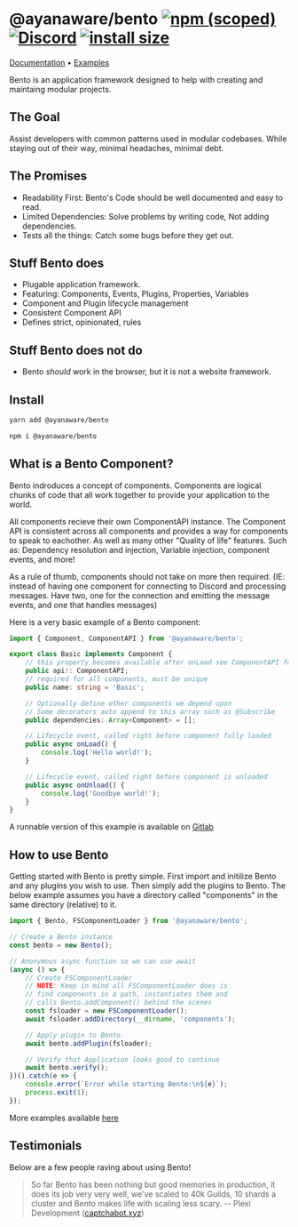 # @ayanaware/bento [![npm (scoped)](https://img.shields.io/npm/v/@ayanaware/bento.svg)](https://www.npmjs.com/package/@ayanaware/bento) [![Discord](https://discordapp.com/api/guilds/508903834853310474/embed.png)](https://discord.gg/eaa5pYf) [![install size](https://packagephobia.now.sh/badge?p=@ayanaware/bento)](https://packagephobia.now.sh/result?p=@ayanaware/bento)

[Documentation](https://docs.ayana.io/modules/bento.html) • [Examples](https://gitlab.com/ayanaware/bento/tree/master/examples)

Bento is an application framework designed to help with creating and maintaing modular projects.

## The Goal
Assist developers with common patterns used in modular codebases. While staying out
of their way, minimal headaches, minimal debt.

## The Promises
* Readability First: Bento's Code should be well documented and easy to read.
* Limited Dependencies: Solve problems by writing code, Not adding dependencies.
* Tests all the things: Catch some bugs before they get out.

## Stuff Bento does
* Plugable application framework.
* Featuring: Components, Events, Plugins, Properties, Variables
* Component and Plugin lifecycle management
* Consistent Component API
* Defines strict, opinionated, rules

## Stuff Bento does not do
* Bento *should* work in the browser, but it is not a website framework.

## Install
```bash
yarn add @ayanaware/bento
```

```bash
npm i @ayanaware/bento
```

## What is a Bento Component?
Bento indroduces a concept of components. Components are logical chunks of code that all work together to provide your application to the world.

All components recieve their own ComponentAPI instance. The Component API is consistent across all components and provides a way for components to speak to eachother. As well as many other "Quality of life" features. Such as: Dependency resolution and injection, Variable injection, component events, and more!

As a rule of thumb, components should not take on more then required. (IE: instead of having one component for connecting to Discord and processing messages. Have two, one for the connection and emitting the message events, and one that handles messages)

Here is a very basic example of a Bento component:
```ts
import { Component, ComponentAPI } from '@ayanaware/bento';

export class Basic implements Component {
	// this property becomes available after onLoad see ComponentAPI for more info
	public api!: ComponentAPI;
	// required for all components, must be unique
	public name: string = 'Basic';

	// Optionally define other components we depend upon
	// Some decorators auto append to this array such as @Subscribe
	public dependencies: Array<Component> = [];

	// Lifecycle event, called right before component fully loaded
	public async onLoad() {
		console.log('Hello world!');
	}

	// Lifecycle event, called right before component is unloaded
	public async onUnload() {
		console.log('Goodbye world!');
	}
}
```
A runnable version of this example is available on [Gitlab](https://gitlab.com/ayanaware/bento/tree/master/examples/src/bento-basic)

## How to use Bento
Getting started with Bento is pretty simple. First import and initilize Bento and any plugins you wish to use. Then simply add the plugins to Bento. The below example assumes you have a directory called "components" in the same directory (relative) to it.

```ts
import { Bento, FSComponentLoader } from '@ayanaware/bento';

// Create a Bento instance
const bento = new Bento();

// Anonymous async function so we can use await
(async () => {
	// Create FSComponentLoader
	// NOTE: Keep in mind all FSComponentLoader does is
	// find components in a path, instantiates them and
	// calls Bento.addComponent() behind the scenes
	const fsloader = new FSComponentLoader();
	await fsloader.addDirectory(__dirname, 'components');

	// Apply plugin to Bento.
	await bento.addPlugin(fsloader);

	// Verify that Application looks good to continue
	await bento.verify();
})().catch(e => {
	console.error(`Error while starting Bento:\n${e}`);
	process.exit(1);
});
```

More examples available [here](https://gitlab.com/ayanaware/bento/tree/master/examples)

## Testimonials
Below are a few people raving about using Bento!

>So far Bento has been nothing but good memories in production, it does its job very very well,
 we've scaled to 40k Guilds, 10 shards a cluster and Bento makes life with scaling less scary.
 -- Plexi Development ([captchabot.xyz](https://captchabot.xyz/))